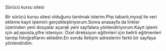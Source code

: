 Sürücü kursu sitesi



Bir sürücü kursu sitesi olduğunu tanıtmak isterim.Php tabanlı,mysql ile veri ekleme kayıt işlemini gerçekleştiriyorum.Sonra anasayfa da linkler üzerinden yeni dosyalar açarak yeni sayfalara yönlendiriyorum.Kayıt işlemi için ad,eposta,şifre isteniyor.
Özel direksiyon eğitimleri için belirli eğitmenleri tanıtıp fotoğraflarını ekledim.En sonda İletişim adreslerini farklı bir sayfaya yönlendirdim.
